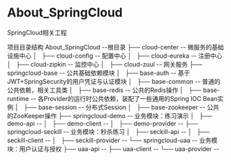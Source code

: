 # About_SpringCloud
SpringCloud相关工程

项目目录结构
About_SpringCloud             --根目录
├── cloud-center              -- 微服务的基础设施中心
│   ├── cloud-config          -- 配置中心
│   ├── cloud-eureka          -- 注册中心
│   ├── cloud-zipkin          -- 监控中心
│   ├── cloud-zuul            -- 网关服务
├── springcloud-base          -- 公共基础依赖模块
│   ├── base-auth             -- 基于JWT+SpringSecurity的用户凭证与认证模块
│   ├── base-common           -- 普通的公共依赖，相关工具类
│   ├── base-redis            -- 公共的Redis操作
│   ├── base-runtime          -- 各Provider的运行时公共依赖，装配了一些通用的Spring IOC Bean实例
│   ├── base-session          -- 分布式Session
│   ├── base-zookeeper        -- 公共的ZooKeeper操作
├── springcloud-demo          -- 业务模块：练习演示
│   ├── demo-api              --
│   ├── demo-client           --
│   ├── demo-provider         --
├── springcloud-seckill       -- 业务模块：秒杀练习
│   ├── seckill-api           --
│   ├── seckill-client        --
│   ├── seckill-provider      --
└── springcloud-uaa           -- 业务模块：用户认证与授权
    ├── uaa-api               --
    ├── uaa-client            --
    └── uaa-provider          --

